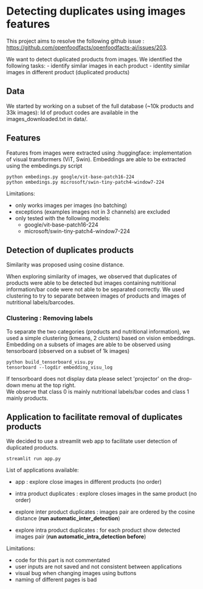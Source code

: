 # Detecting duplicates using images features

This project aims to resolve the following github issue : https://github.com/openfoodfacts/openfoodfacts-ai/issues/203.

We want to detect duplicated products from images.
We identified the following tasks:
    - identify similar images in each product
    - identity similar images in different product (duplicated products) 

## Data

We started by working on a subset of the full database (~10k products and 33k images):
Id of product codes are available in the images_downloaded.txt in data/.

## Features

Features from images were extracted using :huggingface: implementation of visual transformers (ViT, Swin).
Embeddings are able to be extracted using the embedings.py script
```
python embedings.py google/vit-base-patch16-224
python embedings.py microsoft/swin-tiny-patch4-window7-224
```
Limitations: 
- only works images per images (no batching)
- exceptions (examples images not in 3 channels) are excluded
- only tested with the following models:
    - google/vit-base-patch16-224
    - microsoft/swin-tiny-patch4-window7-224

## Detection of duplicates products

Similarity was proposed using cosine distance.

When exploring similarity of images, we observed that duplicates of products were able to be detected but images containing nutritional information/bar code  were not able to be separated correctly. We used clustering to try to separate between images of products and images of nutritional labels/barcodes.


### Clustering : Removing labels 
To separate the two categories (products and nutritional information), we used a simple clustering (kmeans, 2 clusters) based on vision embeddings.
Embedding on a subsets of images are able to be observed using tensorboard (observed on a subset of 1k images)

```
python build_tensorboard_visu.py
tensorboard --logdir embedding_visu_log
```
If tensorboard does not display data please select 'projector' on the drop-down menu at the top right.   
We observe that class 0 is mainly nutritional labels/bar codes and class 1 mainly products.


## Application to facilitate removal of duplicates products

We decided to use a streamlit web app to facilitate user detection of duplicated products.

```
streamlit run app.py
```

List of applications available:
- app : explore close images in different products (no order)
- intra product duplicates : explore closes images in the same product (no order)

- explore inter product duplicates : images pair are ordered by the cosine distance (**run automatic_inter_detection**)
- explore intra product duplicates : for each product show detected images pair (**run automatic_intra_detection before**)

Limitations:
- code for this part is not commentated
- user inputs are not saved and not consistent between applications
- visual bug when changing images using buttons 
- naming of different pages is bad
